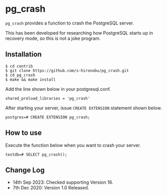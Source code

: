 # pg_crash

`pg_crash` provides a function to crash the PostgreSQL server.

This has been developed for researching how PostgreSQL starts up in recovery mode, so this is not a joke program.

## Installation
```
$ cd contrib
$ git clone https://github.com/s-hironobu/pg_crash.git
$ cd pg_crash
$ make && make install
```

Add the line shown below in your postgresql.conf.

```
shared_preload_libraries = 'pg_crash'
```

After starting your server, issue `CREATE EXTENSION` statement shown below.

```
postgres=# CREATE EXTENSION pg_crash;
```

## How to use

Execute the function below when you want to crash your server.

```
testdb=# SELECT pg_crash();
```

## Change Log
- 14th Sep 2023: Checked supporting Version 16.
- 7th Dec 2020: Version 1.0 Released.
